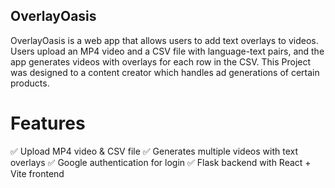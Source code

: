 ## OverlayOasis ##
OverlayOasis is a web app that allows users to add text overlays to videos. Users upload an MP4 video and a CSV file with language-text pairs, and the app generates videos with overlays for each row in the CSV.
This Project was designed to a content creator which handles ad generations of certain products.

# Features #
✅ Upload MP4 video & CSV file
✅ Generates multiple videos with text overlays
✅ Google authentication for login
✅ Flask backend with React + Vite frontend
